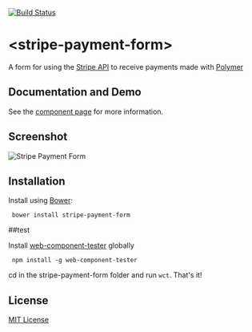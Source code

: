 [![Build Status](https://travis-ci.org/Nevraeka/stripe-payment-form.svg?branch=master)](https://travis-ci.org/Nevraeka/stripe-payment-form)

# &lt;stripe-payment-form&gt;

A form for using the [Stripe API](https://stripe.com) to receive payments made with [Polymer](http://polymer-project.org)

## Documentation and Demo

See the [component page](http://Nevraeka.github.io/stripe-payment-form) for more information.

## Screenshot

![Stripe Payment Form](http://i.imgur.com/nr4a5Qj.png)

## Installation

Install using [Bower](http://bower.io):

```shell
 bower install stripe-payment-form
```

##test

Install [web-component-tester](https://github.com/Polymer/web-component-tester) globally

```shell
 npm install -g web-component-tester
```

cd in the stripe-payment-form folder and run ```wct```. That's it!

## License

[MIT License](http://opensource.org/licenses/MIT)
